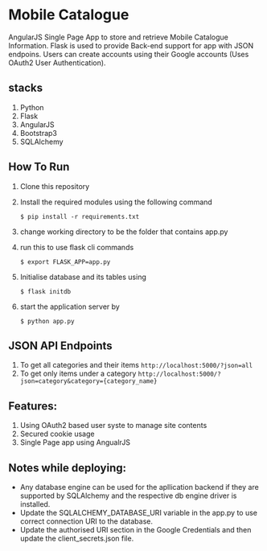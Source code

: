 # Mobile Catalogue

AngularJS Single Page App to store and retrieve Mobile Catalogue Information. Flask is used to provide Back-end support for app with JSON endpoins. Users can create accounts using their Google accounts (Uses OAuth2 User Authentication).

## stacks

1.  Python
2.  Flask
5.  AngularJS
6.  Bootstrap3
3.  SQLAlchemy

## How To Run

1. Clone this repository
1. Install the required modules using the following command
    
    ```
    $ pip install -r requirements.txt
    ```
1. change working directory to be the folder that contains app.py
1. run this to use flask cli commands
    
    ```
    $ export FLASK_APP=app.py
    ```
1. Initialise database and its tables using
    
    ```
    $ flask initdb
    ```
1. start the application server by
    
    ```
    $ python app.py
    ```

## JSON API Endpoints

1.  To get all categories and their items
    `http://localhost:5000/?json=all`
2.  To get only items under a category
    `http://localhost:5000/?json=category&category={category_name}`

## Features:

1.  Using OAuth2 based user syste to manage site contents
1.  Secured cookie usage
1.  Single Page app using AngualrJS

## Notes while deploying:

- Any database engine can be used for the apllication backend if they are supported by SQLAlchemy and the respective db engine driver is installed. 
- Update the SQLALCHEMY_DATABASE_URI variable in the app.py to use correct connection URI to the database.
- Update the authorised URI section in the Google Credentials and then update the client_secrets.json file.
